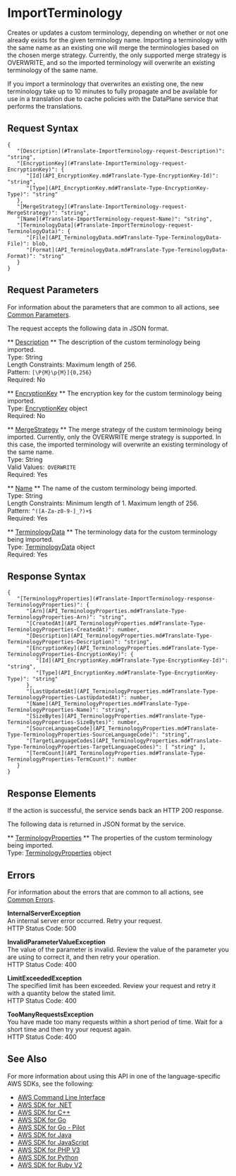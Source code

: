 # ImportTerminology<a name="API_ImportTerminology"></a>

Creates or updates a custom terminology, depending on whether or not one already exists for the given terminology name\. Importing a terminology with the same name as an existing one will merge the terminologies based on the chosen merge strategy\. Currently, the only supported merge strategy is OVERWRITE, and so the imported terminology will overwrite an existing terminology of the same name\.

If you import a terminology that overwrites an existing one, the new terminology take up to 10 minutes to fully propagate and be available for use in a translation due to cache policies with the DataPlane service that performs the translations\.

## Request Syntax<a name="API_ImportTerminology_RequestSyntax"></a>

```
{
   "[Description](#Translate-ImportTerminology-request-Description)": "string",
   "[EncryptionKey](#Translate-ImportTerminology-request-EncryptionKey)": { 
      "[Id](API_EncryptionKey.md#Translate-Type-EncryptionKey-Id)": "string",
      "[Type](API_EncryptionKey.md#Translate-Type-EncryptionKey-Type)": "string"
   },
   "[MergeStrategy](#Translate-ImportTerminology-request-MergeStrategy)": "string",
   "[Name](#Translate-ImportTerminology-request-Name)": "string",
   "[TerminologyData](#Translate-ImportTerminology-request-TerminologyData)": { 
      "[File](API_TerminologyData.md#Translate-Type-TerminologyData-File)": blob,
      "[Format](API_TerminologyData.md#Translate-Type-TerminologyData-Format)": "string"
   }
}
```

## Request Parameters<a name="API_ImportTerminology_RequestParameters"></a>

For information about the parameters that are common to all actions, see [Common Parameters](CommonParameters.md)\.

The request accepts the following data in JSON format\.

 ** [Description](#API_ImportTerminology_RequestSyntax) **   <a name="Translate-ImportTerminology-request-Description"></a>
The description of the custom terminology being imported\.  
Type: String  
Length Constraints: Maximum length of 256\.  
Pattern: `[\P{M}\p{M}]{0,256}`   
Required: No

 ** [EncryptionKey](#API_ImportTerminology_RequestSyntax) **   <a name="Translate-ImportTerminology-request-EncryptionKey"></a>
The encryption key for the custom terminology being imported\.  
Type: [EncryptionKey](API_EncryptionKey.md) object  
Required: No

 ** [MergeStrategy](#API_ImportTerminology_RequestSyntax) **   <a name="Translate-ImportTerminology-request-MergeStrategy"></a>
The merge strategy of the custom terminology being imported\. Currently, only the OVERWRITE merge strategy is supported\. In this case, the imported terminology will overwrite an existing terminology of the same name\.  
Type: String  
Valid Values:` OVERWRITE`   
Required: Yes

 ** [Name](#API_ImportTerminology_RequestSyntax) **   <a name="Translate-ImportTerminology-request-Name"></a>
The name of the custom terminology being imported\.  
Type: String  
Length Constraints: Minimum length of 1\. Maximum length of 256\.  
Pattern: `^([A-Za-z0-9-]_?)+$`   
Required: Yes

 ** [TerminologyData](#API_ImportTerminology_RequestSyntax) **   <a name="Translate-ImportTerminology-request-TerminologyData"></a>
The terminology data for the custom terminology being imported\.  
Type: [TerminologyData](API_TerminologyData.md) object  
Required: Yes

## Response Syntax<a name="API_ImportTerminology_ResponseSyntax"></a>

```
{
   "[TerminologyProperties](#Translate-ImportTerminology-response-TerminologyProperties)": { 
      "[Arn](API_TerminologyProperties.md#Translate-Type-TerminologyProperties-Arn)": "string",
      "[CreatedAt](API_TerminologyProperties.md#Translate-Type-TerminologyProperties-CreatedAt)": number,
      "[Description](API_TerminologyProperties.md#Translate-Type-TerminologyProperties-Description)": "string",
      "[EncryptionKey](API_TerminologyProperties.md#Translate-Type-TerminologyProperties-EncryptionKey)": { 
         "[Id](API_EncryptionKey.md#Translate-Type-EncryptionKey-Id)": "string",
         "[Type](API_EncryptionKey.md#Translate-Type-EncryptionKey-Type)": "string"
      },
      "[LastUpdatedAt](API_TerminologyProperties.md#Translate-Type-TerminologyProperties-LastUpdatedAt)": number,
      "[Name](API_TerminologyProperties.md#Translate-Type-TerminologyProperties-Name)": "string",
      "[SizeBytes](API_TerminologyProperties.md#Translate-Type-TerminologyProperties-SizeBytes)": number,
      "[SourceLanguageCode](API_TerminologyProperties.md#Translate-Type-TerminologyProperties-SourceLanguageCode)": "string",
      "[TargetLanguageCodes](API_TerminologyProperties.md#Translate-Type-TerminologyProperties-TargetLanguageCodes)": [ "string" ],
      "[TermCount](API_TerminologyProperties.md#Translate-Type-TerminologyProperties-TermCount)": number
   }
}
```

## Response Elements<a name="API_ImportTerminology_ResponseElements"></a>

If the action is successful, the service sends back an HTTP 200 response\.

The following data is returned in JSON format by the service\.

 ** [TerminologyProperties](#API_ImportTerminology_ResponseSyntax) **   <a name="Translate-ImportTerminology-response-TerminologyProperties"></a>
The properties of the custom terminology being imported\.  
Type: [TerminologyProperties](API_TerminologyProperties.md) object

## Errors<a name="API_ImportTerminology_Errors"></a>

For information about the errors that are common to all actions, see [Common Errors](CommonErrors.md)\.

 **InternalServerException**   
An internal server error occurred\. Retry your request\.  
HTTP Status Code: 500

 **InvalidParameterValueException**   
The value of the parameter is invalid\. Review the value of the parameter you are using to correct it, and then retry your operation\.  
HTTP Status Code: 400

 **LimitExceededException**   
The specified limit has been exceeded\. Review your request and retry it with a quantity below the stated limit\.  
HTTP Status Code: 400

 **TooManyRequestsException**   
 You have made too many requests within a short period of time\. Wait for a short time and then try your request again\.  
HTTP Status Code: 400

## See Also<a name="API_ImportTerminology_SeeAlso"></a>

For more information about using this API in one of the language\-specific AWS SDKs, see the following:
+  [AWS Command Line Interface](https://docs.aws.amazon.com/goto/aws-cli/translate-2017-07-01/ImportTerminology) 
+  [AWS SDK for \.NET](https://docs.aws.amazon.com/goto/DotNetSDKV3/translate-2017-07-01/ImportTerminology) 
+  [AWS SDK for C\+\+](https://docs.aws.amazon.com/goto/SdkForCpp/translate-2017-07-01/ImportTerminology) 
+  [AWS SDK for Go](https://docs.aws.amazon.com/goto/SdkForGoV1/translate-2017-07-01/ImportTerminology) 
+  [AWS SDK for Go \- Pilot](https://docs.aws.amazon.com/goto/SdkForGoPilot/translate-2017-07-01/ImportTerminology) 
+  [AWS SDK for Java](https://docs.aws.amazon.com/goto/SdkForJava/translate-2017-07-01/ImportTerminology) 
+  [AWS SDK for JavaScript](https://docs.aws.amazon.com/goto/AWSJavaScriptSDK/translate-2017-07-01/ImportTerminology) 
+  [AWS SDK for PHP V3](https://docs.aws.amazon.com/goto/SdkForPHPV3/translate-2017-07-01/ImportTerminology) 
+  [AWS SDK for Python](https://docs.aws.amazon.com/goto/boto3/translate-2017-07-01/ImportTerminology) 
+  [AWS SDK for Ruby V2](https://docs.aws.amazon.com/goto/SdkForRubyV2/translate-2017-07-01/ImportTerminology) 